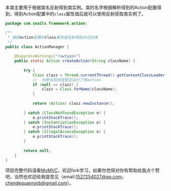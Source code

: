 本类主要用于根据类名反射得到类实例。类的名字根据解析得到的Action配置得到，得到Action配置中的`class`属性值后就可以使用反射获取类实例了。

```java
package com.snails.framework.action;

/**
 * 根据action配置的class属性值反射得到对应的类
 */
public class ActionManager {
	
	@SuppressWarnings("rawtypes")
	public static Action createAction(String className) {
		
		try {
			Class clazz = Thread.currentThread().getContextClassLoader().loadClass(className);
			//  判断当前线程是否运行了改action
			if (null == clazz) {
				clazz = Class.forName(className);
			}
			
			return (Action) clazz.newInstance();
			
		} catch (ClassNotFoundException e) {
			e.printStackTrace();
		} catch (InstantiationException e) {
			e.printStackTrace();
		} catch (IllegalAccessException e) {
			e.printStackTrace();
		}
		
		return null;
	}
}
```

项目完整代码请看[MyMVC](https://github.com/ubuntuvim/myMVC)，欢迎fork学习，如果你觉得对你有帮助给我点个赞吧，当然也欢迎给我提意见（email:1527254027@qq.com，chendequanroob@gmail.com）。
